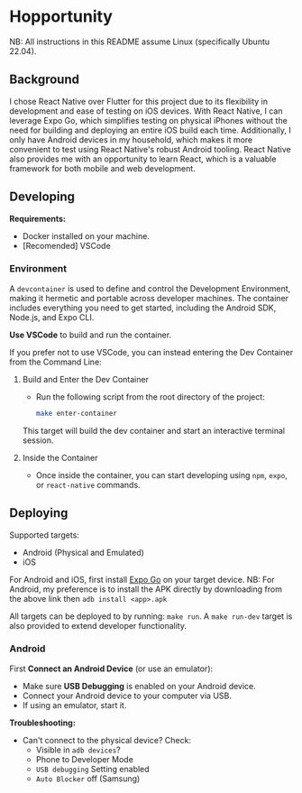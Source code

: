 # Hopportunity

NB: All instructions in this README assume Linux (specifically Ubuntu 22.04).

## Background

I chose React Native over Flutter for this project due to its flexibility in development and ease of testing on iOS devices.
With React Native, I can leverage Expo Go, which simplifies testing on physical iPhones without the need for building and deploying an entire iOS build each time.
Additionally, I only have Android devices in my household, which makes it more convenient to test using React Native's robust Android tooling.
React Native also provides me with an opportunity to learn React, which is a valuable framework for both mobile and web development.

## Developing

**Requirements:**
- Docker installed on your machine.
- [Recomended] VSCode


### Environment
A `devcontainer` is used to define and control the Development Environment, making it hermetic and portable across developer machines.
The container includes everything you need to get started, including the Android SDK, Node.js, and Expo CLI.

**Use VSCode** to build and run the container.

If you prefer not to use VSCode, you can instead entering the Dev Container from the Command Line:

1. Build and Enter the Dev Container
   - Run the following script from the root directory of the project:
     ```sh
     make enter-container
     ```
   This target will build the dev container and start an interactive terminal session.

2. Inside the Container
   - Once inside the container, you can start developing using `npm`, `expo`, or `react-native` commands.


## Deploying

Supported targets:
* Android (Physical and Emulated)
* iOS

For Android and iOS, first install [Expo Go](https://expo.dev/go) on your target device.
NB: For Android, my preference is to install the APK directly by downloading from the above link then `adb install <app>.apk`

All targets can be deployed to by running: `make run`.
A `make run-dev` target is also provided to extend developer functionality.

### Android

First **Connect an Android Device** (or use an emulator):
   - Make sure **USB Debugging** is enabled on your Android device.
   - Connect your Android device to your computer via USB.
   - If using an emulator, start it.

**Troubleshooting:**

* Can't connect to the physical device? Check:
  * Visible in `adb devices`?
  * Phone to Developer Mode
  * `USB debugging` Setting enabled
  * `Auto Blocker` off (Samsung)
